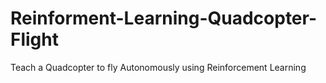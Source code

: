 # Reinforment-Learning-Quadcopter-Flight
Teach a Quadcopter to fly Autonomously using Reinforcement Learning
